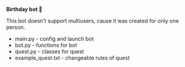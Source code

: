 **Birthday bot 🥳**

This bot doesn't support multiusers, cause it was created for only one person.
* main.py - config and launch bot
* bot.py - functions for bot
* quest.py - classes for quest
* example_quest.txt - changeable rules of quest
